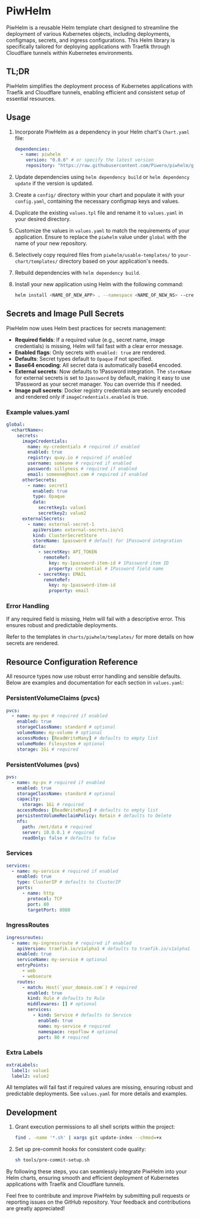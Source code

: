 # PiwHelm

PiwHelm is a reusable Helm template chart designed to streamline the deployment of various Kubernetes objects, including deployments, configmaps, secrets, and ingress configurations. This Helm library is specifically tailored for deploying applications with Traefik through Cloudflare tunnels within Kubernetes environments.

## TL;DR

PiwHelm simplifies the deployment process of Kubernetes applications with Traefik and Cloudflare tunnels, enabling efficient and consistent setup of essential resources.

## Usage

1. Incorporate PiwHelm as a dependency in your Helm chart's `Chart.yaml` file:

    ```yaml
    dependencies:
      - name: piwhelm
        version: "0.0.6" # or specify the latest version 
        repository: "https://raw.githubusercontent.com/Piwero/piwhelm/gh-pages" 

    ```

2. Update dependencies using `helm dependency build` or `helm dependency update` if the version is updated.
3. Create a `config/` directory within your chart and populate it with your `config.yaml`, containing the necessary configmap keys and values.
4. Duplicate the existing `values.tpl` file and rename it to `values.yaml` in your desired directory.
5. Customize the values in `values.yaml` to match the requirements of your application. Ensure to replace the `piwhelm` value under `global` with the name of your new repository.
6. Selectively copy required files from `piwhelm/usable-templates/` to `your-chart/templates/` directory based on your application's needs.
7. Rebuild dependencies with `helm dependency build`.
8. Install your new application using Helm with the following command:

    ```bash
    helm install <NAME_OF_NEW_APP> . --namespace <NAME_OF_NEW_NS> --create-namespace
    ```

## Secrets and Image Pull Secrets

PiwHelm now uses Helm best practices for secrets management:

- **Required fields**: If a required value (e.g., secret name, image credentials) is missing, Helm will fail fast with a clear error message.
- **Enabled flags**: Only secrets with `enabled: true` are rendered.
- **Defaults**: Secret types default to `Opaque` if not specified.
- **Base64 encoding**: All secret data is automatically base64 encoded.
- **External secrets**: Now defaults to 1Password integration. The `storeName` for external secrets is set to `1password` by default, making it easy to use 1Password as your secret manager. You can override this if needed.
- **Image pull secrets**: Docker registry credentials are securely encoded and rendered only if `imageCredentials.enabled` is true.

### Example values.yaml

```yaml
global:
  <chartName>:
    secrets:
      imageCredentials:
        name: my-credentials # required if enabled
        enabled: true
        registry: quay.io # required if enabled
        username: someone # required if enabled
        password: sillyness # required if enabled
        email: someone@host.com # required if enabled
      otherSecrets:
        - name: secret1
          enabled: true
          type: Opaque
          data:
            secretkey1: value1
            secretkey2: value2
      externalSecrets:
        - name: external-secret-1
          apiVersion: external-secrets.io/v1
          kind: ClusterSecretStore
          storeName: 1password # default for 1Password integration
          data:
            - secretKey: API_TOKEN
              remoteRef:
                key: my-1password-item-id # 1Password item ID
                property: credential # 1Password field name
            - secretKey: EMAIL
              remoteRef:
                key: my-1password-item-id
                property: email
```

### Error Handling

If any required field is missing, Helm will fail with a descriptive error. This ensures robust and predictable deployments.

Refer to the templates in `charts/piwhelm/templates/` for more details on how secrets are rendered.

## Resource Configuration Reference

All resource types now use robust error handling and sensible defaults. Below are examples and documentation for each section in `values.yaml`:

### PersistentVolumeClaims (pvcs)

```yaml
pvcs:
  - name: my-pvc # required if enabled
    enabled: true
    storageClassName: standard # optional
    volumeName: my-volume # optional
    accessModes: [ReadWriteMany] # defaults to empty list
    volumeMode: Filesystem # optional
    storage: 1Gi # required
```

### PersistentVolumes (pvs)

```yaml
pvs:
  - name: my-pv # required if enabled
    enabled: true
    storageClassName: standard # optional
    capacity:
      storage: 1Gi # required
    accessModes: [ReadWriteMany] # defaults to empty list
    persistentVolumeReclaimPolicy: Retain # defaults to Delete
    nfs:
      path: /mnt/data # required
      server: 10.0.0.1 # required
      readOnly: false # defaults to false
```

### Services

```yaml
services:
  - name: my-service # required if enabled
    enabled: true
    type: ClusterIP # defaults to ClusterIP
    ports:
      - name: http
        protocol: TCP
        port: 80
        targetPort: 8080
```

### IngressRoutes

```yaml
ingressroutes:
  - name: my-ingressroute # required if enabled
    apiVersion: traefik.io/v1alpha1 # defaults to traefik.io/v1alpha1
    enabled: true
    serviceName: my-service # optional
    entryPoints:
      - web
      - websecure
    routes:
      - match: Host(`your_domain.com`) # required
        enabled: true
        kind: Rule # defaults to Rule
        middlewares: [] # optional
        services:
          - kind: Service # defaults to Service
            enabled: true
            name: my-service # required
            namespace: repoflow # optional
            port: 80 # required
```

### Extra Labels

```yaml
extraLabels:
  label1: value1
  label2: value2
```

All templates will fail fast if required values are missing, ensuring robust and predictable deployments. See `values.yaml` for more details and examples.

## Development

1. Grant execution permissions to all shell scripts within the project:

    ```bash
    find . -name '*.sh' | xargs git update-index --chmod=+x
    ```

2. Set up pre-commit hooks for consistent code quality:

    ```bash
    sh tools/pre-commit-setup.sh
    ```

By following these steps, you can seamlessly integrate PiwHelm into your Helm charts, ensuring smooth and efficient deployment of Kubernetes applications with Traefik and Cloudflare tunnels.

Feel free to contribute and improve PiwHelm by submitting pull requests or reporting issues on the GitHub repository. Your feedback and contributions are greatly appreciated!

